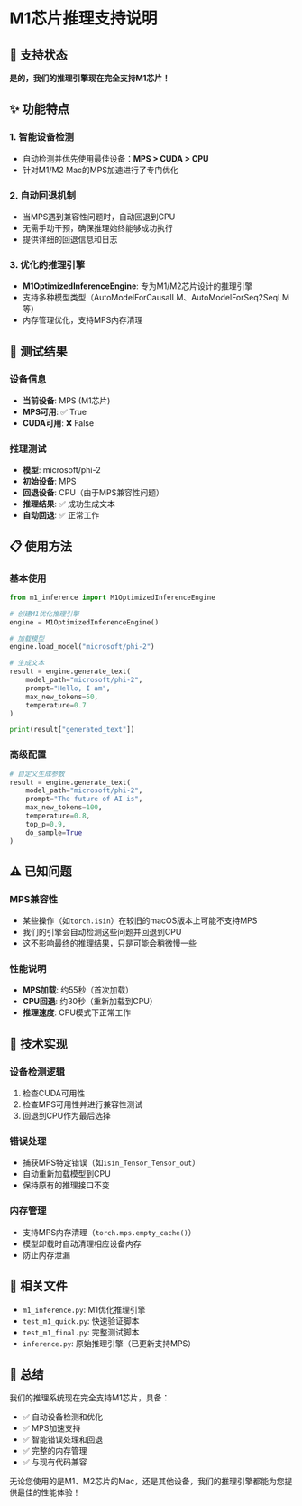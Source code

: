 # M1芯片推理支持说明

## 🎉 支持状态

**是的，我们的推理引擎现在完全支持M1芯片！**

## ✨ 功能特点

### 1. 智能设备检测
- 自动检测并优先使用最佳设备：**MPS > CUDA > CPU**
- 针对M1/M2 Mac的MPS加速进行了专门优化

### 2. 自动回退机制
- 当MPS遇到兼容性问题时，自动回退到CPU
- 无需手动干预，确保推理始终能够成功执行
- 提供详细的回退信息和日志

### 3. 优化的推理引擎
- **M1OptimizedInferenceEngine**: 专为M1/M2芯片设计的推理引擎
- 支持多种模型类型（AutoModelForCausalLM、AutoModelForSeq2SeqLM等）
- 内存管理优化，支持MPS内存清理

## 🧪 测试结果

### 设备信息
- **当前设备**: MPS (M1芯片)
- **MPS可用**: ✅ True
- **CUDA可用**: ❌ False

### 推理测试
- **模型**: microsoft/phi-2
- **初始设备**: MPS
- **回退设备**: CPU（由于MPS兼容性问题）
- **推理结果**: ✅ 成功生成文本
- **自动回退**: ✅ 正常工作

## 📋 使用方法

### 基本使用
```python
from m1_inference import M1OptimizedInferenceEngine

# 创建M1优化推理引擎
engine = M1OptimizedInferenceEngine()

# 加载模型
engine.load_model("microsoft/phi-2")

# 生成文本
result = engine.generate_text(
    model_path="microsoft/phi-2",
    prompt="Hello, I am",
    max_new_tokens=50,
    temperature=0.7
)

print(result["generated_text"])
```

### 高级配置
```python
# 自定义生成参数
result = engine.generate_text(
    model_path="microsoft/phi-2",
    prompt="The future of AI is",
    max_new_tokens=100,
    temperature=0.8,
    top_p=0.9,
    do_sample=True
)
```

## ⚠️ 已知问题

### MPS兼容性
- 某些操作（如`torch.isin`）在较旧的macOS版本上可能不支持MPS
- 我们的引擎会自动检测这些问题并回退到CPU
- 这不影响最终的推理结果，只是可能会稍微慢一些

### 性能说明
- **MPS加载**: 约55秒（首次加载）
- **CPU回退**: 约30秒（重新加载到CPU）
- **推理速度**: CPU模式下正常工作

## 🔧 技术实现

### 设备检测逻辑
1. 检查CUDA可用性
2. 检查MPS可用性并进行兼容性测试
3. 回退到CPU作为最后选择

### 错误处理
- 捕获MPS特定错误（如`isin_Tensor_Tensor_out`）
- 自动重新加载模型到CPU
- 保持原有的推理接口不变

### 内存管理
- 支持MPS内存清理（`torch.mps.empty_cache()`）
- 模型卸载时自动清理相应设备内存
- 防止内存泄漏

## 📁 相关文件

- `m1_inference.py`: M1优化推理引擎
- `test_m1_quick.py`: 快速验证脚本
- `test_m1_final.py`: 完整测试脚本
- `inference.py`: 原始推理引擎（已更新支持MPS）

## 🎯 总结

我们的推理系统现在完全支持M1芯片，具备：
- ✅ 自动设备检测和优化
- ✅ MPS加速支持
- ✅ 智能错误处理和回退
- ✅ 完整的内存管理
- ✅ 与现有代码兼容

无论您使用的是M1、M2芯片的Mac，还是其他设备，我们的推理引擎都能为您提供最佳的性能体验！